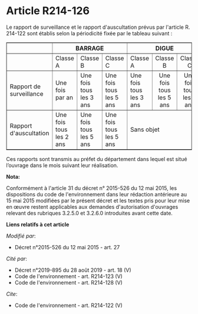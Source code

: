 # Article R214-126

Le rapport de surveillance et le rapport d'auscultation prévus par l'article R. 214-122 sont établis selon la périodicité
fixée par le tableau suivant :

<table border="1">
  <tbody>
    <tr>
      <th> </th>
      <th colspan="3">BARRAGE</th>
      <th colspan="3">DIGUE</th>
    </tr>
    <tr>
      <td>
      </td><td>Classe A</td>
      <td>Classe B</td>
      <td>Classe C</td>
      <td>Classe A</td>
      <td align="center">Classe B</td>
      <td align="center">Classe C</td>
    </tr>
    <tr>
      <td>Rapport de surveillance</td>
      <td>Une fois par an</td>
      <td>Une fois tous les 3 ans</td>
      <td>Une fois tous les 5 ans</td>
      <td>Une fois tous les 3 ans</td>
      <td align="center">Une fois tous les 5 ans</td>
      <td align="center">Une fois tous les 6 ans</td>
    </tr>
    <tr>
      <td>Rapport d'auscultation</td>
      <td>Une fois tous les 2 ans</td>
      <td>Une fois tous les 5 ans</td>
      <td>Une fois tous les 5 ans</td>
      <td colspan="3">

Sans objet

</td>
    </tr>
  </tbody>
</table>

Ces rapports sont transmis au préfet du département dans lequel est situé l’ouvrage dans le mois suivant leur réalisation.

**Nota:**

Conformément à l'article 31 du décret n° 2015-526 du 12 mai 2015, les dispositions du code de l'environnement dans leur
rédaction antérieure au 15 mai 2015 modifiées par le présent décret et les textes pris pour leur mise en œuvre restent
applicables aux demandes d'autorisation d'ouvrages relevant des rubriques 3.2.5.0 et 3.2.6.0 introduites avant cette date.

**Liens relatifs à cet article**

_Modifié par_:

  - Décret n°2015-526 du 12 mai 2015 - art. 27

_Cité par_:

  - Décret n°2019-895 du 28 août 2019 - art. 18 (V)
  - Code de l'environnement - art. R214-123 (V)
  - Code de l'environnement - art. R214-128 (V)

_Cite_:

  - Code de l'environnement - art. R214-122 (V)
